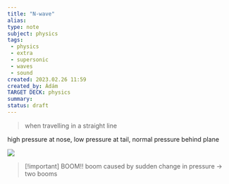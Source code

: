 ```yaml
---
title: "N-wave"
alias: 
type: note
subject: physics
tags:
 - physics
 - extra
 - supersonic
 - waves
 - sound
created: 2023.02.26 11:59
created_by: Ádám
TARGET DECK: physics
summary: 
status: draft
---
```

>when travelling in a straight line

high pressure at nose, low pressure at tail, normal pressure behind plane

![](https://upload.wikimedia.org/wikipedia/commons/8/8f/N-wave.png)

>[!important] BOOM!!
>boom caused by  sudden change in pressure → two booms